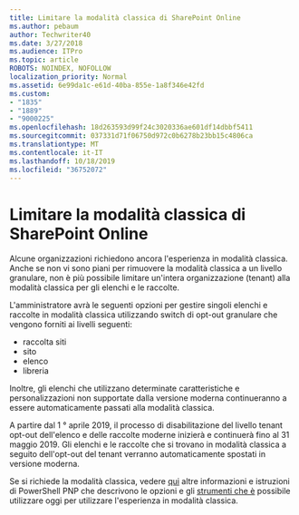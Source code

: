 ```yaml
---
title: Limitare la modalità classica di SharePoint Online
ms.author: pebaum
author: Techwriter40
ms.date: 3/27/2018
ms.audience: ITPro
ms.topic: article
ROBOTS: NOINDEX, NOFOLLOW
localization_priority: Normal
ms.assetid: 6e99da1c-e61d-40ba-855e-1a8f346e42fd
ms.custom:
- "1835"
- "1889"
- "9000225"
ms.openlocfilehash: 18d263593d99f24c3020336ae601df14dbbf5411
ms.sourcegitcommit: 037331d71f06750d972c0b6278b23bb15c4806ca
ms.translationtype: MT
ms.contentlocale: it-IT
ms.lasthandoff: 10/18/2019
ms.locfileid: "36752072"
---
```

# <a name="restrict-sharepoint-online-to-classic-mode"></a>Limitare la modalità classica di SharePoint Online

Alcune organizzazioni richiedono ancora l'esperienza in modalità classica. Anche se non vi sono piani per rimuovere la modalità classica a un livello granulare, non è più possibile limitare un'intera organizzazione (tenant) alla modalità classica per gli elenchi e le raccolte.

L'amministratore avrà le seguenti opzioni per gestire singoli elenchi e raccolte in modalità classica utilizzando switch di opt-out granulare che vengono forniti ai livelli seguenti:

- raccolta siti
- sito
- elenco
- libreria

Inoltre, gli elenchi che utilizzano determinate caratteristiche e personalizzazioni non supportate dalla versione moderna continueranno a essere automaticamente passati alla modalità classica.

A partire dal 1 ° aprile 2019, il processo di disabilitazione del livello tenant opt-out dell'elenco e delle raccolte moderne inizierà e continuerà fino al 31 maggio 2019.  Gli elenchi e le raccolte che si trovano in modalità classica a seguito dell'opt-out del tenant verranno automaticamente spostati in versione moderna.

Se si richiede la modalità classica, vedere [qui](https://techcommunity.microsoft.com/t5/Microsoft-SharePoint-Blog/Delivering-SharePoint-modern-experiences/ba-p/315023) altre informazioni e istruzioni di PowerShell PNP che descrivono le opzioni e gli [strumenti che è](https://docs.microsoft.com/sharepoint/dev/transform/modernize-userinterface-lists-and-libraries-optout) possibile utilizzare oggi per utilizzare l'esperienza in modalità classica.
